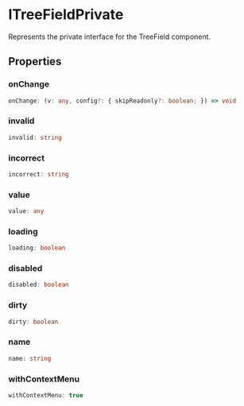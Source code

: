 # ITreeFieldPrivate

Represents the private interface for the TreeField component.

## Properties

### onChange

```ts
onChange: (v: any, config?: { skipReadonly?: boolean; }) => void
```

### invalid

```ts
invalid: string
```

### incorrect

```ts
incorrect: string
```

### value

```ts
value: any
```

### loading

```ts
loading: boolean
```

### disabled

```ts
disabled: boolean
```

### dirty

```ts
dirty: boolean
```

### name

```ts
name: string
```

### withContextMenu

```ts
withContextMenu: true
```
